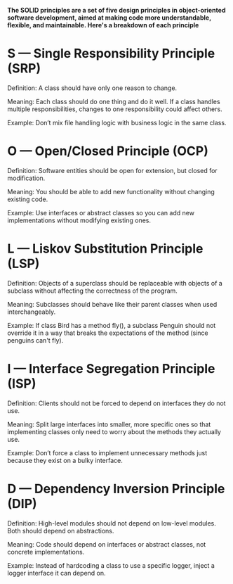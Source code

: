 **The SOLID principles are a set of five design principles in object-oriented software development, aimed at making code more understandable, flexible, and maintainable. Here's a breakdown of each principle**

# S — Single Responsibility Principle (SRP)
Definition: A class should have only one reason to change.

Meaning: Each class should do one thing and do it well. If a class handles multiple responsibilities, changes to one responsibility could affect others.

Example: Don’t mix file handling logic with business logic in the same class.

# O — Open/Closed Principle (OCP)
Definition: Software entities should be open for extension, but closed for modification.

Meaning: You should be able to add new functionality without changing existing code.

Example: Use interfaces or abstract classes so you can add new implementations without modifying existing ones.

# L — Liskov Substitution Principle (LSP)
Definition: Objects of a superclass should be replaceable with objects of a subclass without affecting the correctness of the program.

Meaning: Subclasses should behave like their parent classes when used interchangeably.

Example: If class Bird has a method fly(), a subclass Penguin should not override it in a way that breaks the expectations of the method (since penguins can't fly).

# I — Interface Segregation Principle (ISP)
Definition: Clients should not be forced to depend on interfaces they do not use.

Meaning: Split large interfaces into smaller, more specific ones so that implementing classes only need to worry about the methods they actually use.

Example: Don’t force a class to implement unnecessary methods just because they exist on a bulky interface.

# D — Dependency Inversion Principle (DIP)
Definition: High-level modules should not depend on low-level modules. Both should depend on abstractions.

Meaning: Code should depend on interfaces or abstract classes, not concrete implementations.

Example: Instead of hardcoding a class to use a specific logger, inject a logger interface it can depend on.

